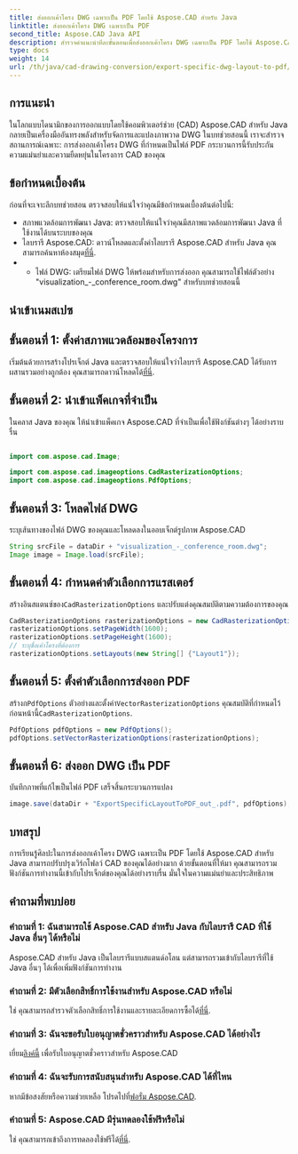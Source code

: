 ```yaml
---
title: ส่งออกเค้าโครง DWG เฉพาะเป็น PDF โดยใช้ Aspose.CAD สำหรับ Java
linktitle: ส่งออกเค้าโครง DWG เฉพาะเป็น PDF
second_title: Aspose.CAD Java API
description: สำรวจคำแนะนำทีละขั้นตอนเพื่อส่งออกเค้าโครง DWG เฉพาะเป็น PDF โดยใช้ Aspose.CAD สำหรับ Java เพิ่มประสิทธิภาพเวิร์กโฟลว์ CAD ของคุณได้อย่างง่ายดาย
type: docs
weight: 14
url: /th/java/cad-drawing-conversion/export-specific-dwg-layout-to-pdf/
---
```

## การแนะนำ

ในโลกแบบไดนามิกของการออกแบบโดยใช้คอมพิวเตอร์ช่วย (CAD) Aspose.CAD สำหรับ Java กลายเป็นเครื่องมืออันทรงพลังสำหรับจัดการและแปลงภาพวาด DWG ในบทช่วยสอนนี้ เราจะสำรวจสถานการณ์เฉพาะ: การส่งออกเค้าโครง DWG ที่กำหนดเป็นไฟล์ PDF กระบวนการนี้รับประกันความแม่นยำและความยืดหยุ่นในโครงการ CAD ของคุณ

## ข้อกำหนดเบื้องต้น

ก่อนที่จะเจาะลึกบทช่วยสอน ตรวจสอบให้แน่ใจว่าคุณมีข้อกำหนดเบื้องต้นต่อไปนี้:

- สภาพแวดล้อมการพัฒนา Java: ตรวจสอบให้แน่ใจว่าคุณมีสภาพแวดล้อมการพัฒนา Java ที่ใช้งานได้บนระบบของคุณ
-  ไลบรารี Aspose.CAD: ดาวน์โหลดและตั้งค่าไลบรารี Aspose.CAD สำหรับ Java คุณสามารถค้นหาห้องสมุด[ที่นี่](https://releases.aspose.com/cad/java/).
- - ไฟล์ DWG: เตรียมไฟล์ DWG ให้พร้อมสำหรับการส่งออก คุณสามารถใช้ไฟล์ตัวอย่าง "visualization_-_conference_room.dwg" สำหรับบทช่วยสอนนี้

## นำเข้าเนมสเปซ

## ขั้นตอนที่ 1: ตั้งค่าสภาพแวดล้อมของโครงการ

เริ่มต้นด้วยการสร้างโปรเจ็กต์ Java และตรวจสอบให้แน่ใจว่าไลบรารี Aspose.CAD ได้รับการผสานรวมอย่างถูกต้อง คุณสามารถดาวน์โหลดได้[ที่นี่](https://releases.aspose.com/cad/java/).

## ขั้นตอนที่ 2: นำเข้าแพ็คเกจที่จำเป็น

ในคลาส Java ของคุณ ให้นำเข้าแพ็คเกจ Aspose.CAD ที่จำเป็นเพื่อใช้ฟังก์ชันต่างๆ ได้อย่างราบรื่น

```java

import com.aspose.cad.Image;

import com.aspose.cad.imageoptions.CadRasterizationOptions;
import com.aspose.cad.imageoptions.PdfOptions;
```

## ขั้นตอนที่ 3: โหลดไฟล์ DWG

ระบุเส้นทางของไฟล์ DWG ของคุณและโหลดลงในออบเจ็กต์รูปภาพ Aspose.CAD

```java
String srcFile = dataDir + "visualization_-_conference_room.dwg";
Image image = Image.load(srcFile);
```

## ขั้นตอนที่ 4: กำหนดค่าตัวเลือกการแรสเตอร์

 สร้างอินสแตนซ์ของ`CadRasterizationOptions` และปรับแต่งคุณสมบัติตามความต้องการของคุณ

```java
CadRasterizationOptions rasterizationOptions = new CadRasterizationOptions();
rasterizationOptions.setPageWidth(1600);
rasterizationOptions.setPageHeight(1600);
// ระบุชื่อเค้าโครงที่ต้องการ
rasterizationOptions.setLayouts(new String[] {"Layout1"});
```

## ขั้นตอนที่ 5: ตั้งค่าตัวเลือกการส่งออก PDF

 สร้างก`PdfOptions` ตัวอย่างและตั้งค่า`VectorRasterizationOptions` คุณสมบัติที่กำหนดไว้ก่อนหน้านี้`CadRasterizationOptions`.

```java
PdfOptions pdfOptions = new PdfOptions();
pdfOptions.setVectorRasterizationOptions(rasterizationOptions);
```

## ขั้นตอนที่ 6: ส่งออก DWG เป็น PDF

บันทึกภาพที่แก้ไขเป็นไฟล์ PDF เสร็จสิ้นกระบวนการแปลง

```java
image.save(dataDir + "ExportSpecificLayoutToPDF_out_.pdf", pdfOptions);
```

## บทสรุป

การเรียนรู้ศิลปะในการส่งออกเค้าโครง DWG เฉพาะเป็น PDF โดยใช้ Aspose.CAD สำหรับ Java สามารถปรับปรุงเวิร์กโฟลว์ CAD ของคุณได้อย่างมาก ด้วยขั้นตอนที่ให้มา คุณสามารถรวมฟังก์ชันการทำงานนี้เข้ากับโปรเจ็กต์ของคุณได้อย่างราบรื่น มั่นใจในความแม่นยำและประสิทธิภาพ

## คำถามที่พบบ่อย

### คำถามที่ 1: ฉันสามารถใช้ Aspose.CAD สำหรับ Java กับไลบรารี CAD ที่ใช้ Java อื่นๆ ได้หรือไม่

Aspose.CAD สำหรับ Java เป็นไลบรารีแบบสแตนด์อโลน แต่สามารถรวมเข้ากับไลบรารีที่ใช้ Java อื่นๆ ได้เพื่อเพิ่มฟังก์ชันการทำงาน

### คำถามที่ 2: มีตัวเลือกสิทธิ์การใช้งานสำหรับ Aspose.CAD หรือไม่

 ใช่ คุณสามารถสำรวจตัวเลือกสิทธิ์การใช้งานและรายละเอียดการซื้อได้[ที่นี่](https://purchase.aspose.com/buy).

### คำถามที่ 3: ฉันจะขอรับใบอนุญาตชั่วคราวสำหรับ Aspose.CAD ได้อย่างไร

 เยี่ยม[ลิงค์นี้](https://purchase.aspose.com/temporary-license/) เพื่อรับใบอนุญาตชั่วคราวสำหรับ Aspose.CAD

### คำถามที่ 4: ฉันจะรับการสนับสนุนสำหรับ Aspose.CAD ได้ที่ไหน

 หากมีข้อสงสัยหรือความช่วยเหลือ โปรดไปที่[ฟอรั่ม Aspose.CAD](https://forum.aspose.com/c/cad/19).

### คำถามที่ 5: Aspose.CAD มีรุ่นทดลองใช้ฟรีหรือไม่

 ใช่ คุณสามารถเข้าถึงการทดลองใช้ฟรีได้[ที่นี่](https://releases.aspose.com/).